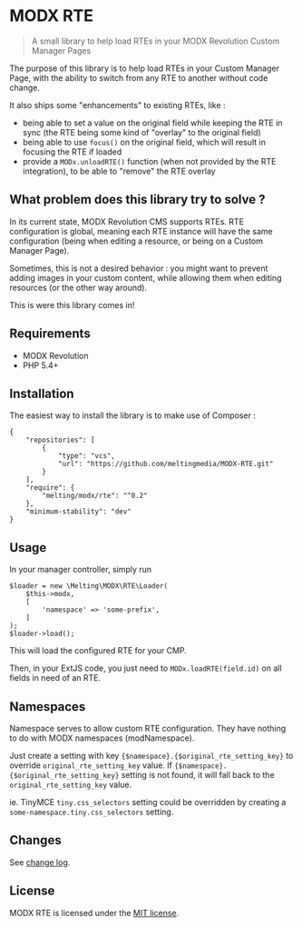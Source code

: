 # MODX RTE

> A small library to help load RTEs in your MODX Revolution Custom Manager Pages

The purpose of this library is to help load RTEs in your Custom Manager Page, with the ability to switch from any RTE 
to another without code change.

It also ships some "enhancements" to existing RTEs, like :

* being able to set a value on the original field while keeping the RTE in sync (the RTE being some kind of "overlay" 
  to the original field)
* being able to use `focus()` on the original field, which will result in focusing the RTE if loaded
* provide a `MODx.unloadRTE()` function (when not provided by the RTE integration), to be able to "remove" the RTE 
  overlay


## What problem does this library try to solve ?

In its current state, MODX Revolution CMS supports RTEs. RTE configuration is global, meaning each RTE instance will 
have the same configuration (being when editing a resource, or being on a Custom Manager Page).

Sometimes, this is not a desired behavior : you might want to prevent adding images in your custom content, while 
allowing them when editing resources (or the other way around).

This is were this library comes in!


## Requirements

* MODX Revolution
* PHP 5.4+


## Installation

The easiest way to install the library is to make use of Composer :

    {
        "repositories": [
            {
                "type": "vcs",
                "url": "https://github.com/meltingmedia/MODX-RTE.git"
            }
        ],
        "require": {
            "melting/modx/rte": "^0.2"
        },
        "minimum-stability": "dev"
    }



## Usage

In your manager controller, simply run

    $loader = new \Melting\MODX\RTE\Loader(
        $this->modx,
        [
            'namespace' => 'some-prefix',
        ]
    );
    $loader->load();

This will load the configured RTE for your CMP.

Then, in your ExtJS code, you just need to `MODx.loadRTE(field.id)` on all fields in need of an RTE.


## Namespaces

Namespace serves to allow custom RTE configuration. They have nothing to do with MODX namespaces (modNamespace).

Just create a setting with key `{$namespace}.{$original_rte_setting_key}` to override `original_rte_setting_key` value.
If `{$namespace}.{$original_rte_setting_key}` setting is not found, it will fall back to the `original_rte_setting_key` value.

ie. TinyMCE `tiny.css_selectors` setting could be overridden by creating a `some-namespace.tiny.css_selectors` setting.


## Changes

See [change log](CHANGELOG.md).


## License

MODX RTE is licensed under the [MIT license](LICENSE).
